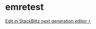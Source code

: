 # emretest

[Edit in StackBlitz next generation editor ⚡️](https://stackblitz.com/~/github.com/byildiz78/emretest)